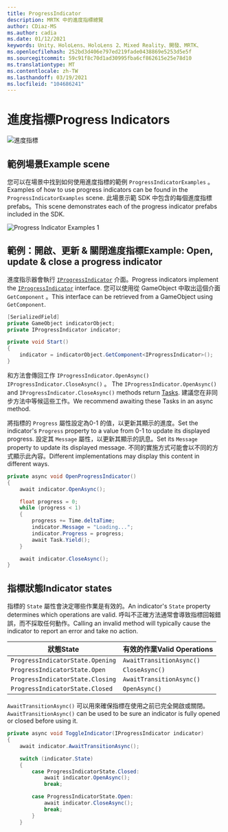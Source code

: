 ```yaml
---
title: ProgressIndicator
description: MRTK 中的進度指標總覽
author: CDiaz-MS
ms.author: cadia
ms.date: 01/12/2021
keywords: Unity、HoloLens、HoloLens 2、Mixed Reality、開發、MRTK、
ms.openlocfilehash: 252bd3d406e797ed219fade0438869e5253d5e5f
ms.sourcegitcommit: 59c91f8c70d1ad30995fba6cf862615e25e78d10
ms.translationtype: MT
ms.contentlocale: zh-TW
ms.lasthandoff: 03/19/2021
ms.locfileid: "104686241"
---
```

# <a name="progress-indicators"></a><span data-ttu-id="0beb2-104">進度指標</span><span class="sxs-lookup"><span data-stu-id="0beb2-104">Progress Indicators</span></span>

![進度指標](../images/progress-indicator/MRTK_ProgressIndicator_Main.png)

## <a name="example-scene"></a><span data-ttu-id="0beb2-106">範例場景</span><span class="sxs-lookup"><span data-stu-id="0beb2-106">Example scene</span></span>

<span data-ttu-id="0beb2-107">您可以在場景中找到如何使用進度指標的範例 `ProgressIndicatorExamples` 。</span><span class="sxs-lookup"><span data-stu-id="0beb2-107">Examples of how to use progress indicators can be found in the `ProgressIndicatorExamples` scene.</span></span> <span data-ttu-id="0beb2-108">此場景示範 SDK 中包含的每個進度指標 prefabs。</span><span class="sxs-lookup"><span data-stu-id="0beb2-108">This scene demonstrates each of the progress indicator prefabs included in the SDK.</span></span>

<img src="../images/progress-indicator/MRTK_ProgressIndicator_Examples.png" alt="Progress Indicator Examples 1">

## <a name="example-open-update--close-a-progress-indicator"></a><span data-ttu-id="0beb2-109">範例：開啟、更新 & 關閉進度指標</span><span class="sxs-lookup"><span data-stu-id="0beb2-109">Example: Open, update & close a progress indicator</span></span>

<span data-ttu-id="0beb2-110">進度指示器會執行 [`IProgressIndicator`](xref:Microsoft.MixedReality.Toolkit.UI.IProgressIndicator) 介面。</span><span class="sxs-lookup"><span data-stu-id="0beb2-110">Progress indicators implement the [`IProgressIndicator`](xref:Microsoft.MixedReality.Toolkit.UI.IProgressIndicator) interface.</span></span> <span data-ttu-id="0beb2-111">您可以使用從 GameObject 中取出這個介面 `GetComponent` 。</span><span class="sxs-lookup"><span data-stu-id="0beb2-111">This interface can be retrieved from a GameObject using `GetComponent`.</span></span>

```c#
[SerializedField]
private GameObject indicatorObject;
private IProgressIndicator indicator;

private void Start()
{
    indicator = indicatorObject.GetComponent<IProgressIndicator>();
}
```

<span data-ttu-id="0beb2-112">和方法會傳回工作 `IProgressIndicator.OpenAsync()` `IProgressIndicator.CloseAsync()` 。 [](xref:System.Threading.Tasks.Task)</span><span class="sxs-lookup"><span data-stu-id="0beb2-112">The `IProgressIndicator.OpenAsync()` and `IProgressIndicator.CloseAsync()` methods return [Tasks](xref:System.Threading.Tasks.Task).</span></span> <span data-ttu-id="0beb2-113">建議您在非同步方法中等候這些工作。</span><span class="sxs-lookup"><span data-stu-id="0beb2-113">We recommend awaiting these Tasks in an async method.</span></span>

<span data-ttu-id="0beb2-114">將指標的 `Progress` 屬性設定為0-1 的值，以更新其顯示的進度。</span><span class="sxs-lookup"><span data-stu-id="0beb2-114">Set the indicator's `Progress` property to a value from 0-1 to update its displayed progress.</span></span> <span data-ttu-id="0beb2-115">設定其 `Message` 屬性，以更新其顯示的訊息。</span><span class="sxs-lookup"><span data-stu-id="0beb2-115">Set its `Message` property to update its displayed message.</span></span> <span data-ttu-id="0beb2-116">不同的實施方式可能會以不同的方式顯示此內容。</span><span class="sxs-lookup"><span data-stu-id="0beb2-116">Different implementations may display this content in different ways.</span></span>

```c#
private async void OpenProgressIndicator()
{
    await indicator.OpenAsync();

    float progress = 0;
    while (progress < 1)
    {
        progress += Time.deltaTime;
        indicator.Message = "Loading...";
        indicator.Progress = progress;
        await Task.Yield();
    }

    await indicator.CloseAsync();
}
```

## <a name="indicator-states"></a><span data-ttu-id="0beb2-117">指標狀態</span><span class="sxs-lookup"><span data-stu-id="0beb2-117">Indicator states</span></span>

<span data-ttu-id="0beb2-118">指標的 `State` 屬性會決定哪些作業是有效的。</span><span class="sxs-lookup"><span data-stu-id="0beb2-118">An indicator's `State` property determines which operations are valid.</span></span> <span data-ttu-id="0beb2-119">呼叫不正確方法通常會導致指標回報錯誤，而不採取任何動作。</span><span class="sxs-lookup"><span data-stu-id="0beb2-119">Calling an invalid method will typically cause the indicator to report an error and take no action.</span></span>

<span data-ttu-id="0beb2-120">狀態</span><span class="sxs-lookup"><span data-stu-id="0beb2-120">State</span></span> | <span data-ttu-id="0beb2-121">有效的作業</span><span class="sxs-lookup"><span data-stu-id="0beb2-121">Valid Operations</span></span>
--- | ---
`ProgressIndicatorState.Opening` | `AwaitTransitionAsync()`
`ProgressIndicatorState.Open` | `CloseAsync()`
`ProgressIndicatorState.Closing` | `AwaitTransitionAsync()`
`ProgressIndicatorState.Closed` | `OpenAsync()`

<span data-ttu-id="0beb2-122">`AwaitTransitionAsync()` 可以用來確保指標在使用之前已完全開啟或關閉。</span><span class="sxs-lookup"><span data-stu-id="0beb2-122">`AwaitTransitionAsync()` can be used to be sure an indicator is fully opened or closed before using it.</span></span>

```c#
private async void ToggleIndicator(IProgressIndicator indicator)
{
    await indicator.AwaitTransitionAsync();

    switch (indicator.State)
    {
        case ProgressIndicatorState.Closed:
            await indicator.OpenAsync();
            break;

        case ProgressIndicatorState.Open:
            await indicator.CloseAsync();
            break;
        }
    }
```
